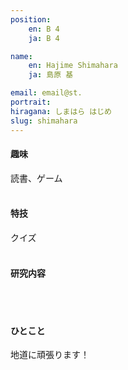 ```yaml
---
position:
    en: B 4
    ja: B 4

name:
    en: Hajime Shimahara
    ja: 島原 基

email: email@st.
portrait: 
hiragana: しまはら はじめ
slug: shimahara
---
```


#### 趣味
読書、ゲーム
<br><br>

#### 特技
クイズ
<br><br>

#### 研究内容

<br><br>

#### ひとこと
地道に頑張ります！
<br><br>
